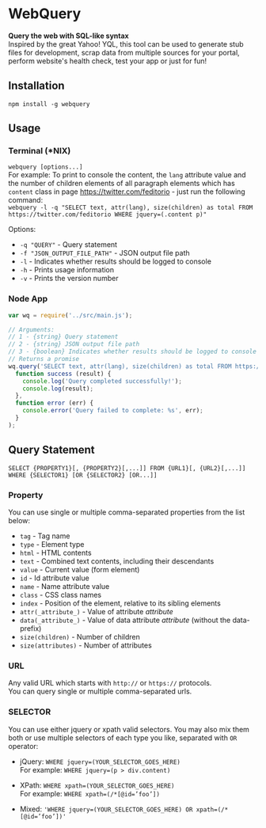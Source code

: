 # WebQuery
**Query the web with SQL-like syntax**  
Inspired by the great Yahoo! YQL, this tool can be used to generate stub files for development, scrap data from multiple sources for your portal, perform website's health check,
test your app or just for fun!

## Installation
`npm install -g webquery`

## Usage

### Terminal (*NIX)
`webquery [options...]`  
For example: To print to console the content, the `lang` attribute value and the number of children elements of all
paragraph elements which has `content` class in page https://twitter.com/feditorio - just run the following command:  
`webquery -l -q "SELECT text, attr(lang), size(children) as total FROM https://twitter.com/feditorio WHERE jquery=(.content p)"`

Options:
* `-q "QUERY"` - Query statement
* `-f "JSON_OUTPUT_FILE_PATH"` - JSON output file path
* `-l` - Indicates whether results should be logged to console
* `-h` - Prints usage information
* `-v` - Prints the version number

### Node App
```javascript
var wq = require('../src/main.js');

// Arguments:  
// 1 - {string} Query statement  
// 2 - {string} JSON output file path  
// 3 - {boolean} Indicates whether results should be logged to console  
// Returns a promise
wq.query('SELECT text, attr(lang), size(children) as total FROM https://twitter.com/feditorio WHERE jquery=(.content p)', null, true).then(
  function success (result) {
    console.log('Query completed successfully!');
    console.log(result);
  },
  function error (err) {
    console.error('Query failed to complete: %s', err);
  }
);
```

## Query Statement
`SELECT {PROPERTY1}[, {PROPERTY2}[,...]] FROM {URL1}[, {URL2}[,...]] WHERE {SELECTOR1} [OR {SELECTOR2} [OR...]]`

### Property
You can use single or multiple comma-separated properties from the list below:
* `tag` - Tag name
* `type` - Element type
* `html` - HTML contents
* `text` - Combined text contents, including their descendants
* `value` - Current value (form element)
* `id` - Id attribute value
* `name` - Name attribute value
* `class` - CSS class names
* `index` - Position of the element, relative to its sibling elements
* `attr(_attribute_)` - Value of attribute _attribute_ 
* `data(_attribute_)` - Value of data attribute _attribute_ (without the data- prefix)
* `size(children)` - Number of children
* `size(attributes)` - Number of attributes

### URL
Any valid URL which starts with `http://` or `https://` protocols.  
You can query single or multiple comma-separated urls.

### SELECTOR
You can use either jquery or xpath valid selectors. You may also mix them both or use multiple selectors
of each type you like, separated with `OR` operator:
* jQuery: `WHERE jquery=(YOUR_SELECTOR_GOES_HERE)`  
For example: `WHERE jquery=(p > div.content)`

* XPath: `WHERE xpath=(YOUR_SELECTOR_GOES_HERE)`  
For example: `WHERE xpath=(/*[@id=’foo’])`

* Mixed: `'WHERE jquery=(YOUR_SELECTOR_GOES_HERE) OR xpath=(/*[@id=’foo’])'`